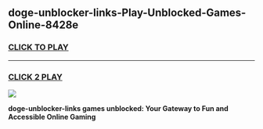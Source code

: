 
## doge-unblocker-links-Play-Unblocked-Games-Online-8428e
<h3>
<a href="https://premium76.site?title=doge-unblocker-links&ref=25A">CLICK TO PLAY</a></h3>
<hr>

<h3>
<a href="https://premium76.site?title=doge-unblocker-links&ref=25A">CLICK 2 PLAY</a>
  
</h3>

<a href="https://premium76.site?title=doge-unblocker-links&ref=25A"><img src="https://clearcache.store/games.png"></a>


**doge-unblocker-links games unblocked: Your Gateway to Fun and Accessible Online Gaming**
